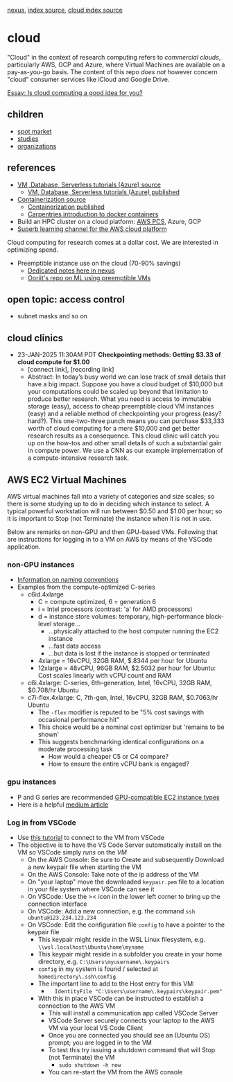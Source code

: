 [nexus](https://robfatland.github.io/nexus), [index source](https://github.com/robfatland/nexus/blob/gh-pages/index.md), [cloud index source](https://github.com/robfatland/nexus/blob/gh-pages/cloud/index.md)


# cloud


"Cloud" in the context of research computing refers to *commercial clouds*, particularly AWS, GCP and Azure,
where Virtual Machines are available on a pay-as-you-go basis. The content of this repo *does not* however
concern "cloud" consumer services like iCloud and Google Drive.


[Essay: Is cloud computing a good idea for you?](https://github.com/robfatland/nexus/blob/gh-pages/bash/index.md#the-basic-idea-here)


## children


- [spot market](https://github.com/robfatland/nexus/blob/gh-pages/cloud/spot.md) 
- [studies](https://github.com/robfatland/nexus/blob/gh-pages/cloud/studies.md)
- [organizations](https://github.com/robfatland/nexus/blob/gh-pages/cloud/organizations.md)


## references


- [VM, Database, Serverless tutorials (Azure) source](https://github.com/cloudbank-project/az-serverless-tutorial/tree/main)
    - [VM, Database, Serverless tutorials (Azure) published](https://cloudbank-project.github.io/az-serverless-tutorial/)
- [Containerization source](https://github.com/naclomi/containers-tutorial)
    - [Containerization published](https://naclomi.github.io/containers-tutorial/)
    - [Carpentries introduction to docker containers](https://carpentries-incubator.github.io/docker-introduction/)
- Build an HPC cluster on a cloud platform: [AWS PCS](https://youtu.be/ciHU2fDzhSc?si=mVxL8qAjJALq8vl8), Azure, GCP
- [Superb learning channel for the AWS cloud platform](https://www.youtube.com/@TechHpc)



Cloud computing for research comes at a dollar cost. We are interested in optimizing spend.


* Preemptible instance use on the cloud (70-90% savings)
    * [Dedicated notes here in nexus](https://github.com/robfatland/nexus/edit/gh-pages/cloud/spot.md)
    * [Oorjit's repo on ML using preemptible VMs](https://github.com/oorjitchowdhary/ml-training-preemptible-vms/blob/main/README.md)


## open topic: access control

* subnet masks and so on


## cloud clinics


* 23-JAN-2025 11:30AM PDT **Checkpointing methods: Getting $3.33 of cloud compute for $1.00**
    * [connect link], [recording link]  
    * Abstract: In today’s busy world we can lose track of small details that have a big impact.
Suppose you have a cloud budget of $10,000 but your computations could be scaled up beyond
that limitation to produce better research. What you need is access to immutable storage (easy),
access to cheap preemptible cloud VM instances (easy) and a reliable method of checkpointing
your progress (easy? hard?). This one-two-three punch means you can purchase $33,333 worth of
cloud computing for a mere $10,000 and get better research results as a consequence. This cloud
clinic will catch you up on the how-tos and other small details of such a substantial gain in
compute power. We use a CNN as our example implementation of a compute-intensive research task.



## AWS EC2 Virtual Machines


AWS virtual machines fall into a variety of categories and size scales; so there is some studying
up to do in deciding which instance to select. A typical powerful workstation will run between $0.50
and $1.00 per hour; so it is important to Stop (not Terminate) the instance when it is not in use.


Below are remarks on non-GPU and then GPU-based VMs. Following that are instructions for logging in to
a VM on AWS by means of the VSCode application.


### non-GPU instances


- [Information on naming conventions](https://docs.aws.amazon.com/ec2/latest/instancetypes/instance-type-names.html)
- Examples from the compute-optimized C-series
    - c6id.4xlarge
        - C = compute optimized, 6 = generation 6
        - i = Intel processors (contrast: 'a' for AMD processors)
        - d = instance store volumes: temporary, high-performance block-level storage...
            - ...physically attached to the host computer running the EC2 instance
            - ...fast data access
            - ...but data is lost if the instance is stopped or terminated
        - 4xlarge = 16vCPU, 32GB RAM, $.8344 per hour for Ubuntu
        - 12xlarge = 48vCPU, 96GB RAM, $2.5032 per hour for Ubuntu: Cost scales linearly with vCPU count and RAM
    - c6i.4xlarge: C-series, 6th-generation, Intel, 16vCPU, 32GB RAM, $0.708/hr Ubuntu
    - c7i-flex.4xlarge: C, 7th-gen, Intel, 16vCPU, 32GB RAM, $0.7063/hr Ubuntu
        - The `-flex` modifier is reputed to be "5% cost savings with occasional performance hit"
        - This choice would be a nominal cost optimizer but 'remains to be shown'
        - This suggests benchmarking identical configurations on a moderate processing task
            - How would a cheaper C5 or C4 compare?
            - How to ensure the entire vCPU bank is engaged?


### gpu instances


- P and G series are recommended [GPU-compatible EC2 instance types](https://docs.aws.amazon.com/dlami/latest/devguide/gpu.html)
- Here is a helpful [medium article](https://nishant-parmar.medium.com/using-aws-g-and-p-series-ec2-instances-for-high-quality-rendering-cloud-gaming-and-machine-55195075334c)


### Log in from VSCode

- Use [this tutorial](https://cloudbank-project.github.io/az-serverless-tutorial/workstation/) to connect to the VM from VSCode
- The objective is to have the VS Code Server automatically install on the VM so VSCode simply *runs* on the *VM*
    - On the AWS Console: Be sure to Create and subsequently Download a new keypair file when starting the VM
    - On the AWS Console: Take note of the ip address of the VM
    - On "your laptop" move the downloaded `keypair.pem` file to a location in your file system where VSCode can see it
    - On VSCode: Use the >< icon in the lower left corner to bring up the connection interface
    - On VSCode: Add a new connection, e.g. the command `ssh ubuntu@123.234.123.234`
    - On VSCode: Edit the configuration file `config` to have a pointer to the keypair file
        - This keypair might reside in the WSL Linux filesystem, e.g. `\\wsl.localhost\Ubuntu\home\myname`
        - This keypair might reside in a subfolder you create in your home directory, e.g. `C:\Users\myusername\.keypairs`
        - `config` in my system is found / selected at `homedirectory\.ssh\config`
        - The important line to add to the Host entry for this VM:
            - `  IdentityFile "C:\Users\username\.keypairs\keypair.pem"`
        - With this in place VSCode can be instructed to establish a connection to the AWS VM
            - This will install a communication app called VSCode Server
            - VSCode Server securely connects your laptop to the AWS VM via your local VS Code Client
            - Once you are connected you should see an (Ubuntu OS) prompt; you are logged in to the VM
            - To test this try issuing a shutdown command that will Stop (not Terminate) the VM
                - `sudo shutdown -h now`
            - You can re-start the VM from the AWS console

